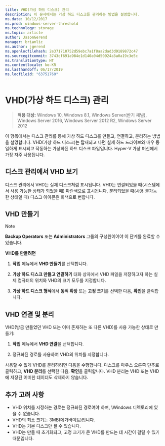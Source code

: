 ```yaml
---
title: VHD(가상 하드 디스크) 관리
description: 이 문서에서는 가상 하드 디스크를 관리하는 방법을 설명합니다.
ms.date: 10/12/2017
ms.prod: windows-server-threshold
ms.technology: storage
ms.topic: article
author: JasonGerend
manager: brianlic
ms.author: jgerend
ms.openlocfilehash: 2e371710752d59ebc7a1f8aa2dad3d9189872c47
ms.sourcegitcommit: 3743cf691a984e1d140a04d50924a3a0a19c3e5c
ms.translationtype: HT
ms.contentlocale: ko-KR
ms.lasthandoff: 06/17/2019
ms.locfileid: "63751760"
---
```

# <a name="manage-virtual-hard-disks-vhd"></a>VHD(가상 하드 디스크) 관리

> **적용 대상:** Windows 10, Windows 8.1, Windows Server(반기 채널), Windows Server 2016, Windows Server 2012 R2, Windows Server 2012

이 항목에서는 디스크 관리를 통해 가상 하드 디스크를 만들고, 연결하고, 분리하는 방법을 설명합니다. VHD(가상 하드 디스크)는 탑재되고 나면 실제 하드 드라이브와 매우 동일하게 표시되고 작동하는 가상화된 하드 디스크 파일입니다. Hyper-V 가상 머신에서 가장 자주 사용됩니다. 

## <a name="viewing-vhds-in-disk-management"></a>디스크 관리에서 VHD 보기

디스크 관리에서 VHD는 실제 디스크처럼 표시됩니다. VHD는 연결되었을 때(시스템에서 사용 가능한 상태가 되었을 때) 파란색으로 표시됩니다. 분리되었을 때(사용 불가능한 상태일 때) 디스크 아이콘은 회색으로 변합니다.

## <a name="creating-a-vhd"></a>VHD 만들기

> [!NOTE]
> **Backup Operators** 또는 **Administrators** 그룹의 구성원이어야 이 단계를 완료할 수 있습니다.

**VHD를 만들려면**

1.  **작업** 메뉴에서 **VHD 만들기**를 선택합니다.

2.  **가상 하드 디스크 만들고 연결하기** 대화 상자에서 VHD 파일을 저장하고자 하는 실제 컴퓨터의 위치와 VHD의 크기 모두를 지정합니다.

3.  **가상 하드 디스크 형식**에서 **동적 확장** 또는 **고정 크기**를 선택한 다음, **확인**을 클릭합니다.

## <a name="attaching-and-detaching-a-vhd"></a>VHD 연결 및 분리

VHD(방금 만들었던 VHD 또는 이미 존재하는 또 다른 VHD)를 사용 가능한 상태로 만들기: 

1. **작업** 메뉴에서 **VHD 연결**을 선택합니다.

2. 정규화된 경로를 사용하여 VHD의 위치를 지정합니다.

사용할 수 없게 VHD를 분리하려면 다음을 수행합니다. 디스크를 마우스 오른쪽 단추로 클릭하고, **VHD 분리**를 선택한 다음, **확인**을 클릭합니다. VHD 분리는 VHD 또는 VHD에 저장된 어떠한 데이터도 삭제하지 않습니다.

## <a name="additional-considerations"></a>추가 고려 사항

-   VHD 위치를 지정하는 경로는 정규화된 경로여야 하며, \\Windows 디렉토리에 있을 수 없습니다.
-   VHD의 최소 크기는 3MB(메가바이트)입니다.
-   VHD는 기본 디스크만 될 수 있습니다.
-   VHD는 만들 때 초기화되고, 고정 크기가 큰 VHD를 만드는 데 시간이 걸릴 수 있기 때문입니다.
